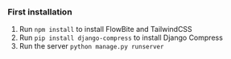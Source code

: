 ### First installation
1. Run `npm install` to install FlowBite and TailwindCSS
2. Run `pip install django-compress` to install Django Compress
3. Run the server `python manage.py runserver`
